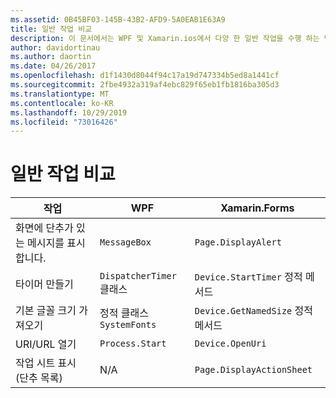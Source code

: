 ```yaml
---
ms.assetid: 0B45BF03-145B-43B2-AFD9-5A0EAB1E63A9
title: 일반 작업 비교
description: 이 문서에서는 WPF 및 Xamarin.ios에서 다양 한 일반 작업을 수행 하는 방법을 비교 합니다. 단추, 타이머, 글꼴 크기, URI 열기 및 작업 시트 표시를 확인 합니다.
author: davidortinau
ms.author: daortin
ms.date: 04/26/2017
ms.openlocfilehash: d1f1430d8044f94c17a19d747334b5ed8a1441cf
ms.sourcegitcommit: 2fbe4932a319af4ebc829f65eb1fb1816ba305d3
ms.translationtype: MT
ms.contentlocale: ko-KR
ms.lasthandoff: 10/29/2019
ms.locfileid: "73016426"
---
```

# <a name="common-tasks-comparison"></a>일반 작업 비교

| 작업 | WPF | Xamarin.Forms |
|--- |--- |--- |
|화면에 단추가 있는 메시지를 표시 합니다.|`MessageBox`|`Page.DisplayAlert`|
|타이머 만들기|`DispatcherTimer` 클래스|`Device.StartTimer` 정적 메서드|
|기본 글꼴 크기 가져오기|정적 클래스 `SystemFonts`|`Device.GetNamedSize` 정적 메서드|
|URI/URL 열기|`Process.Start`|`Device.OpenUri`|
|작업 시트 표시 (단추 목록)|N/A|`Page.DisplayActionSheet`|
